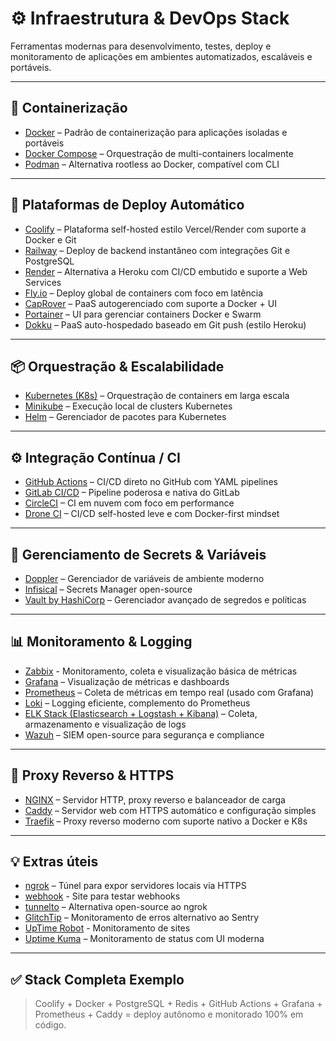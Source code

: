 # ⚙️ Infraestrutura & DevOps Stack

Ferramentas modernas para desenvolvimento, testes, deploy e monitoramento de aplicações em ambientes automatizados, escaláveis e portáveis.

---

## 🐳 Containerização
- [Docker](https://www.docker.com/) – Padrão de containerização para aplicações isoladas e portáveis
- [Docker Compose](https://docs.docker.com/compose/) – Orquestração de multi-containers localmente
- [Podman](https://podman.io/) – Alternativa rootless ao Docker, compatível com CLI

---

## 🚀 Plataformas de Deploy Automático
- [Coolify](https://coolify.io/) – Plataforma self-hosted estilo Vercel/Render com suporte a Docker e Git
- [Railway](https://railway.app/) – Deploy de backend instantâneo com integrações Git e PostgreSQL
- [Render](https://render.com/) – Alternativa a Heroku com CI/CD embutido e suporte a Web Services
- [Fly.io](https://fly.io/) – Deploy global de containers com foco em latência
- [CapRover](https://caprover.com/) – PaaS autogerenciado com suporte a Docker + UI
- [Portainer](https://www.portainer.io/) – UI para gerenciar containers Docker e Swarm
- [Dokku](https://dokku.com/) – PaaS auto-hospedado baseado em Git push (estilo Heroku)

---

## 📦 Orquestração & Escalabilidade
- [Kubernetes (K8s)](https://kubernetes.io/) – Orquestração de containers em larga escala
- [Minikube](https://minikube.sigs.k8s.io/docs/) – Execução local de clusters Kubernetes
- [Helm](https://helm.sh/) – Gerenciador de pacotes para Kubernetes

---

## ⚙️ Integração Contínua / CI
- [GitHub Actions](https://github.com/features/actions) – CI/CD direto no GitHub com YAML pipelines
- [GitLab CI/CD](https://docs.gitlab.com/ee/ci/) – Pipeline poderosa e nativa do GitLab
- [CircleCI](https://circleci.com/) – CI em nuvem com foco em performance
- [Drone CI](https://www.drone.io/) – CI/CD self-hosted leve e com Docker-first mindset

---

## 🔐 Gerenciamento de Secrets & Variáveis
- [Doppler](https://www.doppler.com/) – Gerenciador de variáveis de ambiente moderno
- [Infisical](https://infisical.com/) – Secrets Manager open-source
- [Vault by HashiCorp](https://www.vaultproject.io/) – Gerenciador avançado de segredos e políticas

---

## 📊 Monitoramento & Logging
- [Zabbix](https://zabbix.com/) - Monitoramento, coleta e visualização básica de métricas 
- [Grafana](https://grafana.com/) – Visualização de métricas e dashboards
- [Prometheus](https://prometheus.io/) – Coleta de métricas em tempo real (usado com Grafana)
- [Loki](https://grafana.com/oss/loki/) – Logging eficiente, complemento do Prometheus
- [ELK Stack (Elasticsearch + Logstash + Kibana)](https://www.elastic.co/what-is/elk-stack) – Coleta, armazenamento e visualização de logs
- [Wazuh](https://wazuh.com/) – SIEM open-source para segurança e compliance

---

## 🔐 Proxy Reverso & HTTPS
- [NGINX](https://nginx.org/) – Servidor HTTP, proxy reverso e balanceador de carga
- [Caddy](https://caddyserver.com/) – Servidor web com HTTPS automático e configuração simples
- [Traefik](https://traefik.io/) – Proxy reverso moderno com suporte nativo a Docker e K8s

---

## 💡 Extras úteis
- [ngrok](https://ngrok.com/) – Túnel para expor servidores locais via HTTPS
- [webhook](https://webhook.site/) - Site para testar webhooks
- [tunnelto](https://tunnelto.dev/) – Alternativa open-source ao ngrok
- [GlitchTip](https://glitchtip.com/) – Monitoramento de erros alternativo ao Sentry
- [UpTime Robot](https://uptimerobot.com/) - Monitoramento de sites
- [Uptime Kuma](https://github.com/louislam/uptime-kuma) – Monitoramento de status com UI moderna

---

## ✅ Stack Completa Exemplo
> Coolify + Docker + PostgreSQL + Redis + GitHub Actions + Grafana + Prometheus + Caddy = deploy autônomo e monitorado 100% em código.
